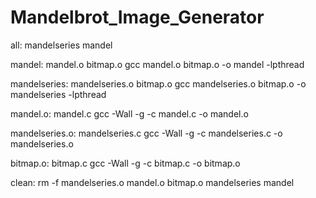 # Mandelbrot_Image_Generator

all: mandelseries mandel

mandel: mandel.o bitmap.o
	gcc mandel.o bitmap.o -o mandel -lpthread

mandelseries: mandelseries.o bitmap.o
	gcc mandelseries.o bitmap.o -o mandelseries -lpthread

mandel.o: mandel.c
	gcc -Wall -g -c mandel.c -o mandel.o

mandelseries.o: mandelseries.c
	gcc -Wall -g -c mandelseries.c -o mandelseries.o

bitmap.o: bitmap.c
	gcc -Wall -g -c bitmap.c -o bitmap.o

clean:
	rm -f mandelseries.o mandel.o bitmap.o mandelseries mandel
